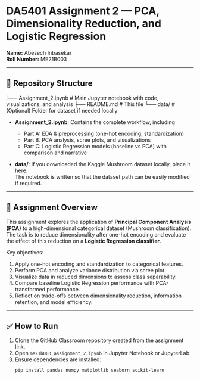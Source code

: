 # DA5401 Assignment 2 — PCA, Dimensionality Reduction, and Logistic Regression

**Name:** Abesech Inbasekar  
**Roll Number:** ME21B003  

---

## 📂 Repository Structure

├── Assignment_2.ipynb     # Main Jupyter notebook with code, visualizations, and analysis
├── README.md              # This file
└── data/                  # (Optional) Folder for dataset if needed locally


- **Assignment_2.ipynb**: Contains the complete workflow, including  
  - Part A: EDA & preprocessing (one-hot encoding, standardization)  
  - Part B: PCA analysis, scree plots, and visualizations  
  - Part C: Logistic Regression models (baseline vs PCA) with comparison and narrative  

- **data/**: If you downloaded the Kaggle Mushroom dataset locally, place it here.  
  The notebook is written so that the dataset path can be easily modified if required.

---

## 📝 Assignment Overview

This assignment explores the application of **Principal Component Analysis (PCA)** to a high-dimensional categorical dataset (Mushroom classification). The task is to reduce dimensionality after one-hot encoding and evaluate the effect of this reduction on a **Logistic Regression classifier**.  

Key objectives:  
1. Apply one-hot encoding and standardization to categorical features.  
2. Perform PCA and analyze variance distribution via scree plot.  
3. Visualize data in reduced dimensions to assess class separability.  
4. Compare baseline Logistic Regression performance with PCA-transformed performance.  
5. Reflect on trade-offs between dimensionality reduction, information retention, and model efficiency.  

---

## ✅ How to Run

1. Clone the GitHub Classroom repository created from the assignment link.  
2. Open `me21b003_assignment_2.ipynb` in Jupyter Notebook or JupyterLab.  
3. Ensure dependencies are installed:  
   ```bash
   pip install pandas numpy matplotlib seaborn scikit-learn

